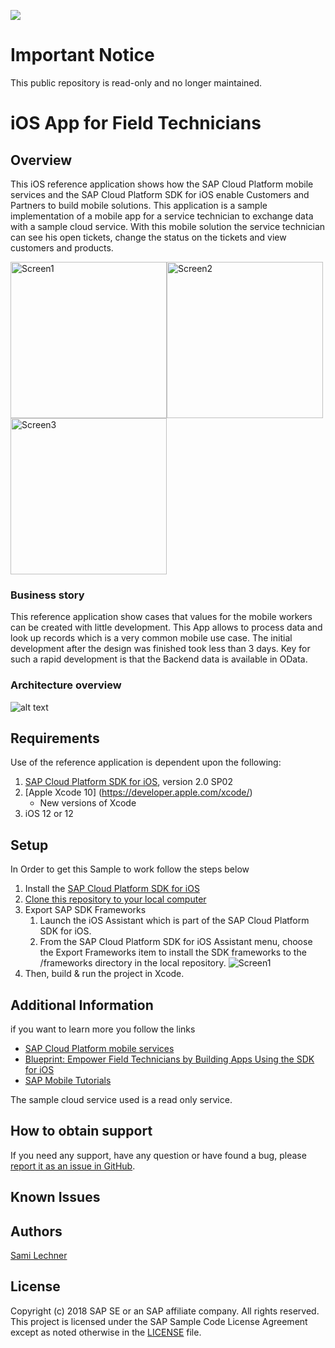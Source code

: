 ![](https://img.shields.io/badge/STATUS-NOT%20CURRENTLY%20MAINTAINED-red.svg?longCache=true&style=flat)

# Important Notice
This public repository is read-only and no longer maintained.

# iOS App for Field Technicians

## Overview
This iOS reference application shows how the SAP Cloud Platform mobile services and the SAP Cloud Platform SDK for iOS enable Customers and Partners to build mobile solutions. This application is a sample implementation of a mobile app for a service technician to exchange data with a sample cloud service. With this mobile solution the service technician can see his open tickets, change the status on the tickets and view customers and products.

<img width="250" alt="Screen1" src="https://user-images.githubusercontent.com/28980634/45613988-4910c100-ba68-11e8-8a4a-941663e34bdf.png"><img width="250" alt="Screen2" src="https://user-images.githubusercontent.com/28980634/45613994-4ca44800-ba68-11e8-8f78-549031fe55b6.png"><img width="250" alt="Screen3" src="https://user-images.githubusercontent.com/28980634/45614004-562db000-ba68-11e8-94de-99ad846855fc.png">


### Business story
This reference application show cases that values for the mobile workers can be created with little development. This App allows to process data and look up records which is a very common mobile use case. The initial development after the design was finished took less than 3 days. Key for such a rapid development is that the Backend data is available in OData.

### Architecture overview 
![alt text](https://cloudplatform.sap.com/content/dam/website/skywalker/en_us/Blueprints/09_OnePager_Mobile_iOSSDK.jpg "Architecture Overview")


## Requirements
Use of the reference application is dependent upon the following:

 1. [SAP Cloud Platform SDK for iOS](https://www.sap.com/developer/trials-downloads/additional-downloads/sap-cloud-platform-sdk-for-ios-14485.html), version 2.0 SP02 
 2. [Apple Xcode 10] (https://developer.apple.com/xcode/)
     - New versions of Xcode
 3. iOS 12 or 12
 
## Setup
In Order to get this Sample to work follow the steps below  
1. Install the [SAP Cloud Platform SDK for iOS](https://www.sap.com/developer/tutorial-navigator/mobile-interactive-tutorials/sdk-tools/ios-assistant/basic.html)
2. [Clone this repository to your local computer](https://help.github.com/articles/cloning-a-repository/)
3. Export SAP SDK Frameworks   
    1. Launch the iOS Assistant which is part of the SAP Cloud Platform SDK for iOS.
    2. From the SAP Cloud Platform SDK for iOS Assistant menu, choose the Export Frameworks item to install the SDK frameworks to the /frameworks directory in the local repository. <img alt="Screen1" src="https://user-images.githubusercontent.com/28980634/45614263-377be900-ba69-11e8-9c83-eaa6c11aced1.png">
4. Then, build & run the project in Xcode.

## Additional Information

if you want to learn more you follow the links

-  [SAP Cloud Platform mobile services](https://www.sap.com/developer/topics/mobile.html)
-  [Blueprint: Empower Field Technicians by Building Apps Using the SDK for iOS](https://cloudplatform.sap.com/scenarios/usecases/sdk-ios.html)
-  [SAP Mobile Tutorials](https://www.sap.com/developer/tutorial-navigator/mobile-interactive-tutorials.html)

The sample cloud service used is a read only service.

## How to obtain support
If you need any support, have any question or have found a bug, please [report it as an issue in GitHub](https://github.com/SAP/mobile-cloud-ios-technician/issues).

## Known Issues

## Authors
[Sami Lechner](https://github.com/SamiLechner)

## License

Copyright (c) 2018 SAP SE or an SAP affiliate company. All rights reserved.
This project is licensed under the SAP Sample Code License Agreement except as noted otherwise in the [LICENSE](https://github.com/SAP/mobile-cloud-ios-technician/blob/master/SAP_Sample_Code_License_Agreementv1.0.docx) file.
